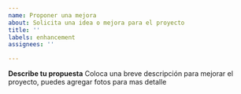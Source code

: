 ```yaml
---
name: Proponer una mejora
about: Solicita una idea o mejora para el proyecto
title: ''
labels: enhancement
assignees: ''

---
```


**Describe tu propuesta**
Coloca una breve descripción para mejorar el proyecto, puedes agregar fotos para mas detalle
